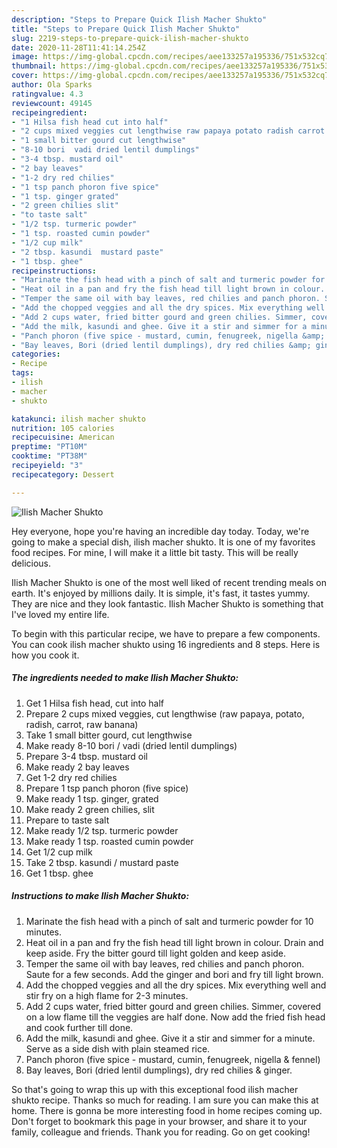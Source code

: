 ```yaml
---
description: "Steps to Prepare Quick Ilish Macher Shukto"
title: "Steps to Prepare Quick Ilish Macher Shukto"
slug: 2219-steps-to-prepare-quick-ilish-macher-shukto
date: 2020-11-28T11:41:14.254Z
image: https://img-global.cpcdn.com/recipes/aee133257a195336/751x532cq70/ilish-macher-shukto-recipe-main-photo.jpg
thumbnail: https://img-global.cpcdn.com/recipes/aee133257a195336/751x532cq70/ilish-macher-shukto-recipe-main-photo.jpg
cover: https://img-global.cpcdn.com/recipes/aee133257a195336/751x532cq70/ilish-macher-shukto-recipe-main-photo.jpg
author: Ola Sparks
ratingvalue: 4.3
reviewcount: 49145
recipeingredient:
- "1 Hilsa fish head cut into half"
- "2 cups mixed veggies cut lengthwise raw papaya potato radish carrot raw banana"
- "1 small bitter gourd cut lengthwise"
- "8-10 bori  vadi dried lentil dumplings"
- "3-4 tbsp. mustard oil"
- "2 bay leaves"
- "1-2 dry red chilies"
- "1 tsp panch phoron five spice"
- "1 tsp. ginger grated"
- "2 green chilies slit"
- "to taste salt"
- "1/2 tsp. turmeric powder"
- "1 tsp. roasted cumin powder"
- "1/2 cup milk"
- "2 tbsp. kasundi  mustard paste"
- "1 tbsp. ghee"
recipeinstructions:
- "Marinate the fish head with a pinch of salt and turmeric powder for 10 minutes."
- "Heat oil in a pan and fry the fish head till light brown in colour. Drain and keep aside. Fry the bitter gourd till light golden and keep aside."
- "Temper the same oil with bay leaves, red chilies and panch phoron. Saute for a few seconds. Add the ginger and bori and fry till light brown."
- "Add the chopped veggies and all the dry spices. Mix everything well and stir fry on a high flame for 2-3 minutes."
- "Add 2 cups water, fried bitter gourd and green chilies. Simmer, covered on a low flame till the veggies are half done. Now add the fried fish head and cook further till done."
- "Add the milk, kasundi and ghee. Give it a stir and simmer for a minute. Serve as a side dish with plain steamed rice."
- "Panch phoron (five spice - mustard, cumin, fenugreek, nigella &amp; fennel)"
- "Bay leaves, Bori (dried lentil dumplings), dry red chilies &amp; ginger."
categories:
- Recipe
tags:
- ilish
- macher
- shukto

katakunci: ilish macher shukto 
nutrition: 105 calories
recipecuisine: American
preptime: "PT10M"
cooktime: "PT38M"
recipeyield: "3"
recipecategory: Dessert

---
```



![Ilish Macher Shukto](https://img-global.cpcdn.com/recipes/aee133257a195336/751x532cq70/ilish-macher-shukto-recipe-main-photo.jpg)

Hey everyone, hope you're having an incredible day today. Today, we're going to make a special dish, ilish macher shukto. It is one of my favorites food recipes. For mine, I will make it a little bit tasty. This will be really delicious.

Ilish Macher Shukto is one of the most well liked of recent trending meals on earth. It's enjoyed by millions daily. It is simple, it's fast, it tastes yummy. They are nice and they look fantastic. Ilish Macher Shukto is something that I've loved my entire life.




To begin with this particular recipe, we have to prepare a few components. You can cook ilish macher shukto using 16 ingredients and 8 steps. Here is how you cook it.

<!--inarticleads1-->

##### The ingredients needed to make Ilish Macher Shukto:

1. Get 1 Hilsa fish head, cut into half
1. Prepare 2 cups mixed veggies, cut lengthwise (raw papaya, potato, radish, carrot, raw banana)
1. Take 1 small bitter gourd, cut lengthwise
1. Make ready 8-10 bori / vadi (dried lentil dumplings)
1. Prepare 3-4 tbsp. mustard oil
1. Make ready 2 bay leaves
1. Get 1-2 dry red chilies
1. Prepare 1 tsp panch phoron (five spice)
1. Make ready 1 tsp. ginger, grated
1. Make ready 2 green chilies, slit
1. Prepare to taste salt
1. Make ready 1/2 tsp. turmeric powder
1. Make ready 1 tsp. roasted cumin powder
1. Get 1/2 cup milk
1. Take 2 tbsp. kasundi / mustard paste
1. Get 1 tbsp. ghee




<!--inarticleads2-->

##### Instructions to make Ilish Macher Shukto:

1. Marinate the fish head with a pinch of salt and turmeric powder for 10 minutes.
1. Heat oil in a pan and fry the fish head till light brown in colour. Drain and keep aside. Fry the bitter gourd till light golden and keep aside.
1. Temper the same oil with bay leaves, red chilies and panch phoron. Saute for a few seconds. Add the ginger and bori and fry till light brown.
1. Add the chopped veggies and all the dry spices. Mix everything well and stir fry on a high flame for 2-3 minutes.
1. Add 2 cups water, fried bitter gourd and green chilies. Simmer, covered on a low flame till the veggies are half done. Now add the fried fish head and cook further till done.
1. Add the milk, kasundi and ghee. Give it a stir and simmer for a minute. Serve as a side dish with plain steamed rice.
1. Panch phoron (five spice - mustard, cumin, fenugreek, nigella &amp; fennel)
1. Bay leaves, Bori (dried lentil dumplings), dry red chilies &amp; ginger.




So that's going to wrap this up with this exceptional food ilish macher shukto recipe. Thanks so much for reading. I am sure you can make this at home. There is gonna be more interesting food in home recipes coming up. Don't forget to bookmark this page in your browser, and share it to your family, colleague and friends. Thank you for reading. Go on get cooking!
